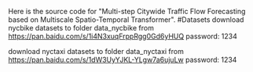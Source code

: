 Here is the source code for "Multi-step Citywide Traffic Flow Forecasting based on Multiscale Spatio-Temporal Transformer".
#Datasets
download nycbike datasets to folder data_nycbike from https://pan.baidu.com/s/1i4N3xuqFrppRgg0Gd6yHUQ password: 1234

download nyctaxi datasets to folder data_nyctaxi from https://pan.baidu.com/s/1dW3UyYJKL-YLgw7a6ujuLw password: 1234
